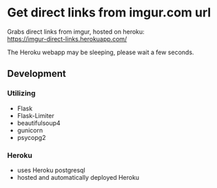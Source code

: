# Get direct links from imgur.com url

Grabs direct links from imgur, hosted on heroku:  
https://imgur-direct-links.herokuapp.com/

The Heroku webapp may be sleeping, please wait a few seconds.

## Development 
### Utilizing
+ Flask
+ Flask-Limiter
+ beautifulsoup4
+ gunicorn
+ psycopg2

### Heroku
+ uses Heroku postgresql
+ hosted and automatically deployed Heroku


